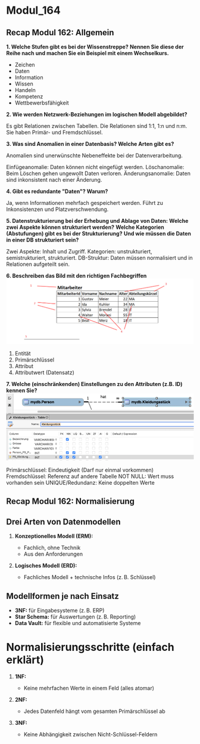 # Modul_164

## Recap Modul 162: Allgemein
 
**1. Welche Stufen gibt es bei der Wissenstreppe?**
**Nennen Sie diese der Reihe nach und machen Sie ein Beispiel mit einem Wechselkurs.**
- Zeichen
- Daten
- Information
- Wissen
- Handeln
- Kompetenz
- Wettbewerbsfähigkeit
 
**2. Wie werden Netzwerk-Beziehungen im logischen Modell abgebildet?**
 
Es gibt Relationen zwischen Tabellen. Die Relationen sind 1:1, 1:n und n:m. Sie haben Primär- und Fremdschlüssel.
 
**3. Was sind Anomalien in einer Datenbasis? Welche Arten gibt es?**
 
Anomalien sind unerwünschte Nebeneffekte bei der Datenverarbeitung.
 
Einfügeanomalie: Daten können nicht eingefügt werden.
Löschanomalie: Beim Löschen gehen ungewollt Daten verloren.
Änderungsanomalie: Daten sind inkonsistent nach einer Änderung.
 
**4. Gibt es redundante "Daten"? Warum?**
 
Ja, wenn Informationen mehrfach gespeichert werden.
Führt zu Inkonsistenzen und Platzverschwendung.
 
**5. Datenstrukturierung bei der Erhebung und Ablage von Daten:**
**Welche zwei Aspekte können strukturiert werden?**
**Welche Kategorien (Abstufungen) gibt es bei der Strukturierung?**
**Und wie müssen die Daten in einer DB strukturiert sein?**
 
Zwei Aspekte: Inhalt und Zugriff.
Kategorien: unstrukturiert, semistrukturiert, strukturiert.
DB-Struktur: Daten müssen normalisiert und in Relationen aufgeteilt sein.
 
**6. Beschreiben das Bild mit den richtigen Fachbegriffen**
![Bild 1](Tabelle_labelled_u1.png)
 
1. Entität
2. Primärschlüssel
3. Attribut
4. Attributwert (Datensatz)
 
**7. Welche (einschränkenden) Einstellungen zu den Attributen (z.B. ID) kennen Sie?**
![Bild 2](Bild_2.png)
 
Primärschlüssel: Eindeutigkeit (Darf nur einmal vorkommen)
Fremdschlüssel: Referenz auf andere Tabelle
NOT NULL: Wert muss vorhanden sein
UNIQUE/Redundanz: Keine doppelten Werte




## Recap Modul 162: Normalisierung


## Drei Arten von Datenmodellen

1. **Konzeptionelles Modell (ERM):**  
   - Fachlich, ohne Technik  
   - Aus den Anforderungen

2. **Logisches Modell (ERD):**  
   - Fachliches Modell + technische Infos (z. B. Schlüssel)

## Modellformen je nach Einsatz

- **3NF:** für Eingabesysteme (z. B. ERP)  
- **Star Schema:** für Auswertungen (z. B. Reporting)  
- **Data Vault:** für flexible und automatisierte Systeme

# Normalisierungsschritte (einfach erklärt)

1. **1NF:**  
   - Keine mehrfachen Werte in einem Feld (alles atomar)

2. **2NF:**  
   -  Jedes Datenfeld hängt vom gesamten Primärschlüssel ab

3. **3NF:**  
   -  Keine Abhängigkeit zwischen Nicht-Schlüssel-Feldern